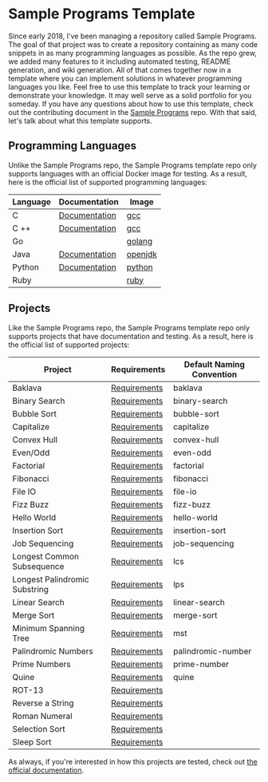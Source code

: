 # Sample Programs Template

Since early 2018, I've been managing a repository called Sample Programs.
The goal of that project was to create a repository containing as many 
code snippets in as many programming languages as possible. As the repo
grew, we added many features to it including automated testing, README
generation, and wiki generation. All of that comes together now in a
template where you can implement solutions in whatever programming 
languages you like. Feel free to use this template to track your learning
or demonstrate your knowledge. It may well serve as a solid portfolio
for you someday. If you have any questions about how to use this 
template, check out the contributing document in the 
[Sample Programs](https://github.com/TheRenegadeCoder/sample-programs) repo. 
With that said, let's talk about what this template supports.

## Programming Languages

Unlike the Sample Programs repo, the Sample Programs template repo only
supports languages with an official Docker image for testing. As a result,
here is the official list of supported programming languages:

| Language | Documentation                                                                        | Image                                       |
| -------- | ------------------------------------------------------------------------------------ | ------------------------------------------- |
| C        | [Documentation](https://sample-programs.therenegadecoder.com/languages/c/)           | [gcc](https://hub.docker.com/_/gcc)         |
| C ++     | [Documentation](https://sample-programs.therenegadecoder.com/languages/c-plus-plus/) | [gcc](https://hub.docker.com/_/gcc)         |
| Go       |                                                                                      | [golang](https://hub.docker.com/_/golang)   |
| Java     | [Documentation](https://sample-programs.therenegadecoder.com/languages/java/)        | [openjdk](https://hub.docker.com/_/openjdk) |
| Python   | [Documentation](https://sample-programs.therenegadecoder.com/languages/python/)      | [python](https://hub.docker.com/_/python)   |
| Ruby     |                                                                                      | [ruby](https://hub.docker.com/_/ruby)       |

## Projects

Like the Sample Programs repo, the Sample Programs template repo only
supports projects that have documentation and testing. As a result, 
here is the official list of supported projects:

| Project                       | Requirements                                                                              | Default Naming Convention |
| ----------------------------- | ----------------------------------------------------------------------------------------- | ------------------------- |
| Baklava                       | [Requirements](https://sample-programs.therenegadecoder.com/projects/baklava/)            | baklava                   |
| Binary Search                 | [Requirements](https://sample-programs.therenegadecoder.com/projects/binary-search/)      | binary-search             |
| Bubble Sort                   | [Requirements](https://sample-programs.therenegadecoder.com/projects/bubble-sort/)        | bubble-sort               |
| Capitalize                    | [Requirements](https://sample-programs.therenegadecoder.com/projects/capitalize/)         | capitalize                |
| Convex Hull                   | [Requirements](https://sample-programs.therenegadecoder.com/projects/convex-hull/)        | convex-hull               |
| Even/Odd                      | [Requirements](https://sample-programs.therenegadecoder.com/projects/even-odd/)           | even-odd                  |
| Factorial                     | [Requirements](https://sample-programs.therenegadecoder.com/projects/factorial/)          | factorial                 |
| Fibonacci                     | [Requirements](https://sample-programs.therenegadecoder.com/projects/fibonacci/)          | fibonacci                 |
| File IO                       | [Requirements](https://sample-programs.therenegadecoder.com/projects/file-io/)            | file-io                   |
| Fizz Buzz                     | [Requirements](https://sample-programs.therenegadecoder.com/projects/fizz-buzz/)          | fizz-buzz                 |
| Hello World                   | [Requirements](https://sample-programs.therenegadecoder.com/projects/hello-world/)        | hello-world               |
| Insertion Sort                | [Requirements](https://sample-programs.therenegadecoder.com/projects/insertion-sort/)     | insertion-sort            |
| Job Sequencing                | [Requirements](https://sample-programs.therenegadecoder.com/projects/job-sequencing/)     | job-sequencing            |
| Longest Common Subsequence    | [Requirements](https://sample-programs.therenegadecoder.com/projects/lcs/)                | lcs                       |
| Longest Palindromic Substring | [Requirements](https://sample-programs.therenegadecoder.com/projects/lps/)                | lps                       |
| Linear Search                 | [Requirements](https://sample-programs.therenegadecoder.com/projects/linear-search/)      | linear-search             |
| Merge Sort                    | [Requirements](https://sample-programs.therenegadecoder.com/projects/merge-sort/)         | merge-sort                |
| Minimum Spanning Tree         | [Requirements](https://sample-programs.therenegadecoder.com/projects/mst/)                | mst                       |
| Palindromic Numbers           | [Requirements](https://sample-programs.therenegadecoder.com/projects/palindromic-number/) | palindromic-number        |
| Prime Numbers                 | [Requirements](https://sample-programs.therenegadecoder.com/projects/prime-number/)       | prime-number              |
| Quine                         | [Requirements](https://sample-programs.therenegadecoder.com/projects/quine/)              | quine                     |
| ROT-13                        | [Requirements](https://sample-programs.therenegadecoder.com/projects/bubble-sort/)   |                    |
| Reverse a String              | [Requirements](https://sample-programs.therenegadecoder.com/projects/bubble-sort/)   |                    |
| Roman Numeral                 | [Requirements](https://sample-programs.therenegadecoder.com/projects/bubble-sort/)   |                    |
| Selection Sort                | [Requirements](https://sample-programs.therenegadecoder.com/projects/bubble-sort/)   |                    |
| Sleep Sort                    | [Requirements](https://sample-programs.therenegadecoder.com/projects/bubble-sort/)   |                    |

As always, if you're interested in how this projects are tested, check
out [the official documentation](https://sample-programs.therenegadecoder.com/projects/). 
